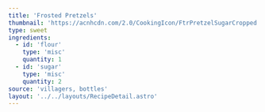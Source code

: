 ```yaml
---
title: 'Frosted Pretzels'
thumbnail: 'https://acnhcdn.com/2.0/CookingIcon/FtrPretzelSugarCropped.png'
type: sweet
ingredients:
  - id: 'flour'
    type: 'misc'
    quantity: 1
  - id: 'sugar'
    type: 'misc'
    quantity: 2
source: 'villagers, bottles'
layout: '../../layouts/RecipeDetail.astro'
---
```

